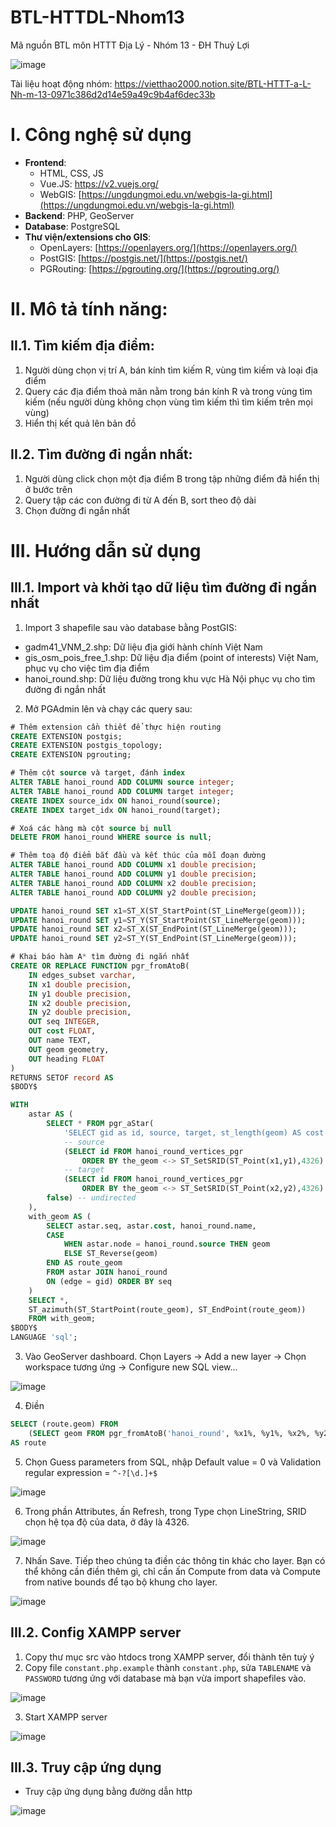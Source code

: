 # BTL-HTTDL-Nhom13
Mã nguồn BTL môn HTTT Địa Lý - Nhóm 13 - ĐH Thuỷ Lợi

![image](https://user-images.githubusercontent.com/9071846/199905889-6256399e-b7c4-4bae-892c-434afbf5b707.png)

Tài liệu hoạt động nhóm: https://vietthao2000.notion.site/BTL-HTTT-a-L-Nh-m-13-0971c386d2d14e59a49c9b4af6dec33b

# I. Công nghệ sử dụng
- **Frontend**:
    - HTML, CSS, JS
    - Vue.JS: https://v2.vuejs.org/
    - WebGIS: [https://ungdungmoi.edu.vn/webgis-la-gi.html](https://ungdungmoi.edu.vn/webgis-la-gi.html)
- **Backend**: PHP, GeoServer
- **Database**: PostgreSQL
- **Thư viện/extensions cho GIS**:
    - OpenLayers: [https://openlayers.org/](https://openlayers.org/)
    - PostGIS: [https://postgis.net/](https://postgis.net/)
    - PGRouting: [https://pgrouting.org/](https://pgrouting.org/)

# II. Mô tả tính năng:

## II.1. Tìm kiếm địa điểm:

1. Người dùng chọn vị trí A, bán kính tìm kiếm R, vùng tìm kiếm và loại địa điểm
2. Query các địa điểm thoả mãn nằm trong bán kính R và trong vùng tìm kiếm (nếu người dùng không chọn vùng tìm kiếm thì tìm kiếm trên mọi vùng)
3. Hiển thị kết quả lên bản đồ

## II.2. Tìm đường đi ngắn nhất:

1. Người dùng click chọn một địa điểm B trong tập những điểm đã hiển thị ở bước trên
2. Query tập các con đường đi từ A đến B, sort theo độ dài
3. Chọn đường đi ngắn nhất
   
# III. Hướng dẫn sử dụng
## III.1. Import và khởi tạo dữ liệu tìm đường đi ngắn nhất
1. Import 3 shapefile sau vào database bằng PostGIS:
- gadm41_VNM_2.shp: Dữ liệu địa giới hành chính Việt Nam
- gis_osm_pois_free_1.shp: Dữ liệu địa điểm (point of interests) Việt Nam, phục vụ cho việc tìm địa điểm
- hanoi_round.shp: Dữ liệu đường trong khu vực Hà Nội phục vụ cho tìm đường đi ngắn nhất
2. Mở PGAdmin lên và chạy các query sau:
```SQL
# Thêm extension cần thiết để thực hiện routing
CREATE EXTENSION postgis;
CREATE EXTENSION postgis_topology;
CREATE EXTENSION pgrouting;

# Thêm cột source và target, đánh index
ALTER TABLE hanoi_round ADD COLUMN source integer;
ALTER TABLE hanoi_round ADD COLUMN target integer;
CREATE INDEX source_idx ON hanoi_round(source);
CREATE INDEX target_idx ON hanoi_round(target);

# Xoá các hàng mà cột source bị null
DELETE FROM hanoi_round WHERE source is null;

# Thêm toạ độ điểm bắt đầu và kết thúc của mỗi đoạn đường
ALTER TABLE hanoi_round ADD COLUMN x1 double precision;
ALTER TABLE hanoi_round ADD COLUMN y1 double precision;
ALTER TABLE hanoi_round ADD COLUMN x2 double precision;
ALTER TABLE hanoi_round ADD COLUMN y2 double precision;

UPDATE hanoi_round SET x1=ST_X(ST_StartPoint(ST_LineMerge(geom)));
UPDATE hanoi_round SET y1=ST_Y(ST_StartPoint(ST_LineMerge(geom)));
UPDATE hanoi_round SET x2=ST_X(ST_EndPoint(ST_LineMerge(geom)));
UPDATE hanoi_round SET y2=ST_Y(ST_EndPoint(ST_LineMerge(geom)));

# Khai báo hàm A* tìm đường đi ngắn nhất
CREATE OR REPLACE FUNCTION pgr_fromAtoB(
    IN edges_subset varchar,
    IN x1 double precision,
    IN y1 double precision,
    IN x2 double precision,
    IN y2 double precision,
    OUT seq INTEGER,
    OUT cost FLOAT,
    OUT name TEXT,
    OUT geom geometry,
    OUT heading FLOAT
)
RETURNS SETOF record AS
$BODY$

WITH
    astar AS (
        SELECT * FROM pgr_aStar(
            'SELECT gid as id, source, target, st_length(geom) AS cost FROM ' || $1,
            -- source
            (SELECT id FROM hanoi_round_vertices_pgr
                ORDER BY the_geom <-> ST_SetSRID(ST_Point(x1,y1),4326) LIMIT 1),
            -- target
            (SELECT id FROM hanoi_round_vertices_pgr
                ORDER BY the_geom <-> ST_SetSRID(ST_Point(x2,y2),4326) LIMIT 1),
        false) -- undirected
    ),
    with_geom AS (
        SELECT astar.seq, astar.cost, hanoi_round.name,
        CASE
            WHEN astar.node = hanoi_round.source THEN geom
            ELSE ST_Reverse(geom)
        END AS route_geom
        FROM astar JOIN hanoi_round
        ON (edge = gid) ORDER BY seq
    )
    SELECT *,
    ST_azimuth(ST_StartPoint(route_geom), ST_EndPoint(route_geom))
    FROM with_geom;
$BODY$
LANGUAGE 'sql';
```
3. Vào GeoServer dashboard. Chọn Layers -> Add a new layer -> Chọn workspace tương ứng -> Configure new SQL view...

![image](https://user-images.githubusercontent.com/9071846/199900129-d480aacb-b82b-4adc-b4cf-2da5a0d68dd1.png)

4. Điền
``` SQL
SELECT (route.geom) FROM 
    (SELECT geom FROM pgr_fromAtoB('hanoi_round', %x1%, %y1%, %x2%, %y2%) ORDER BY seq)
AS route
```

5. Chọn Guess parameters from SQL, nhập Default value = 0 và Validation regular expression = `^-?[\d.]+$`

![image](https://user-images.githubusercontent.com/9071846/199900600-bcbaf5ce-024f-43aa-b680-5f7f93c065bf.png)

6. Trong phần Attributes, ấn Refresh, trong Type chọn LineString, SRID chọn hệ tọa độ của data, ở đây là 4326.

![image](https://user-images.githubusercontent.com/9071846/199900893-2abef203-47ba-4a87-9f15-92c71709a350.png)

7. Nhấn Save. Tiếp theo chúng ta điền các thông tin khác cho layer. Bạn có thể không cần điền thêm gì, chỉ cần ấn Compute from data và Compute from native bounds để tạo bộ khung cho layer.

![image](https://user-images.githubusercontent.com/9071846/199901095-4a654e8a-2da4-4a05-bbcb-6afa532994e3.png)

## III.2. Config XAMPP server
1. Copy thư mục src vào htdocs trong XAMPP server, đổi thành tên tuỳ ý
2. Copy file `constant.php.example` thành `constant.php`, sửa `TABLENAME` và `PASSWORD` tương ứng với database mà bạn vừa import shapefiles vào.

![image](https://user-images.githubusercontent.com/9071846/199902463-4a97fd3e-cc63-43d4-ba6d-919e56068b59.png)

3. Start XAMPP server

![image](https://user-images.githubusercontent.com/9071846/199903082-b934397e-db4a-4493-a955-cf7e47e2958e.png)

## III.3. Truy cập ứng dụng
- Truy cập ứng dụng bằng đường dẫn http

![image](https://user-images.githubusercontent.com/9071846/199903194-ecf37798-62b0-4567-a3a8-26d385e92f54.png)
